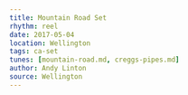 ```yaml
---
title: Mountain Road Set
rhythm: reel
date: 2017-05-04
location: Wellington
tags: ca-set
tunes: [mountain-road.md, creggs-pipes.md]
author: Andy Linton
source: Wellington
---
```

